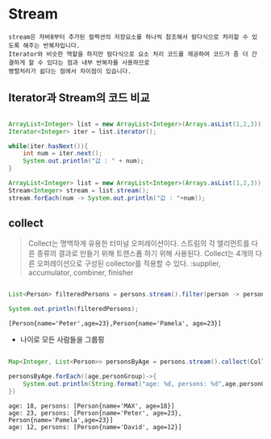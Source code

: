 # Stream

```
stream은 자바8부터 추가된 컬렉션의 저장요소를 하나씩 참조해서 람다식으로 처리할 수 있도록 해주는 반복자입니다.
Iterator와 비슷한 역할을 하지만 람다식으로 요소 처리 코드를 제공하여 코드가 좀 더 간결하게 할 수 있다는 점과 내부 반복자를 사용하므로
병렬처리가 쉽다는 점에서 차이점이 있습니다.

```

## Iterator과 Stream의 코드 비교

```java

ArrayList<Integer> list = new ArrayList<Integer>(Arrays.asList(1,2,3));
Iterator<Integer> iter = list.iterator();

while(iter.hasNext()){
    int num = iter.next();
    System.out.println("값 : " + num);
}

ArrayList<Integer> list = new ArrayList<Integer>(Arrays.asList(1,2,3));
Stream<Integer> stream = list.stream();
stream.forEach(num -> System.out.println("값 : "+num));

```

## collect

> Collect는 명백하게 유용한 터미널 오퍼레이션이다. 스트림의 각 엘리먼트를 다른 종류의 결과로 만들기 위해 트랜스폼 하기 위해 사용된다. Collect는 4개의 다른 오퍼레이션으로 구성된 collector를 적용할 수 있다. :supplier, accumulator, combiner, finisher

```java

List<Person> filteredPersons = persons.stream().filter(person -> person.name.startsWith("P")).collect(Collectors.toList());

System.out.println(filteredPersons);

```

```
[Person{name='Peter',age=23},Person{name='Pamela', age=23}]

```

- 나이로 모든 사람들을 그룹핑

```java

Map<Integer, List<Person>> personsByAge = persons.stream().collect(Collectors.groupingBy(person -> person.age));

personsByAge.forEach((age,personGroup)->{
    System.out.println(String.format("age: %d, persons: %d",age,personGroup));
})

```

```
age: 18, persons: [Person{name='MAX', age=18}]
age: 23, persons: [Person{name='Peter', age=23}, Person{name='Pamela',age=23}]
age: 12, persons: [Person{name='David', age=12}]

```